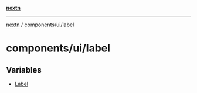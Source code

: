 [**nextn**](../../../README.md)

***

[nextn](../../../modules.md) / components/ui/label

# components/ui/label

## Variables

- [Label](variables/Label.md)
